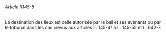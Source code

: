 ###### Article R145-5

La destination des lieux est celle autorisée par le bail et ses avenants ou par le tribunal dans les cas prévus aux articles L. 145-47 à L. 145-55 et L. 642-7.

